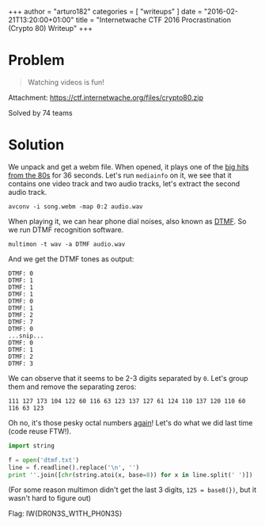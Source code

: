 +++
author = "arturo182"
categories = [ "writeups" ]
date = "2016-02-21T13:20:00+01:00"
title = "Internetwache CTF 2016 Procrastination (Crypto 80) Writeup"
+++

# Problem

>  Watching videos is fun!

Attachment: https://ctf.internetwache.org/files/crypto80.zip

Solved by 74 teams

# Solution

We unpack and get a webm file. When opened, it plays one of the [big hits from the 80s](https://www.youtube.com/watch?v=dQw4w9WgXcQ) for 36 seconds.
Let's run `mediainfo` on it, we see that it contains one video track and two audio tracks, let's extract the second audio track.
~~~~none
avconv -i song.webm -map 0:2 audio.wav
~~~~

When playing it, we can hear phone dial noises, also known as [DTMF](https://en.wikipedia.org/wiki/Dual-tone_multi-frequency_signaling). So we run DTMF recognition software.
~~~none
multimon -t wav -a DTMF audio.wav
~~~

And we get the DTMF tones as output:
~~~none
DTMF: 0
DTMF: 1
DTMF: 1
DTMF: 1
DTMF: 0
DTMF: 1
DTMF: 2
DTMF: 7
DTMF: 0
...snip...
DTMF: 0
DTMF: 1
DTMF: 2
DTMF: 3
~~~

We can observe that it seems to be 2-3 digits separated by `0`. Let's group them and remove the separating zeros:
~~~none
111 127 173 104 122 60 116 63 123 137 127 61 124 110 137 120 110 60 116 63 123
~~~

Oh no, it's those pesky octal numbers [again](/post/internetwache-2016-misc-50-arturo182)!
Let's do what we did last time (code reuse FTW!).

~~~python
import string

f = open('dtmf.txt')
line = f.readline().replace('\n', '')
print ''.join([chr(string.atoi(x, base=8)) for x in line.split(' ')])
~~~

(For some reason multimon didn't get the last 3 digits, `125 = base8(})`, but it wasn't hard to figure out)

Flag: IW{DR0N3S_W1TH_PH0N3S}